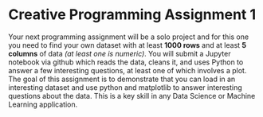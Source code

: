 # Creative Programming Assignment 1

Your next programming assignment will be a solo project and for this one you need to find your own dataset with at least **1000 rows** and at least **5 columns** of data *(at least one is numeric)*. 
You will submit a Jupyter notebook via github which reads the data, cleans it, and uses Python to answer a few interesting questions, at least one of which involves a plot. 
The goal of this assignment is to demonstrate that you can load in an interesting dataset and use python and matplotlib to answer interesting questions about the data. This is a key skill in any Data Science or Machine Learning application.
